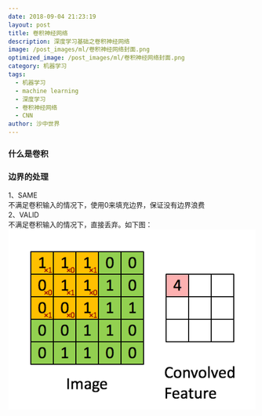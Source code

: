```yaml
---
date: 2018-09-04 21:23:19
layout: post
title: 卷积神经网络
description: 深度学习基础之卷积神经网络
image: /post_images/ml/卷积神经网络封面.png
optimized_image: /post_images/ml/卷积神经网络封面.png
category: 机器学习
tags:
  - 机器学习
  - machine learning
  - 深度学习
  - 卷积神经网络
  - CNN
author: 沙中世界
---
```


### 什么是卷积 ###

### 边界的处理 ###
1、SAME<br>
不满足卷积输入的情况下，使用0来填充边界，保证没有边界浪费<br>
2、VALID<br>
不满足卷积输入的情况下，直接丢弃。如下图：<br>
![VALID卷积](/my_docs/ml/images/11-1.gif)

